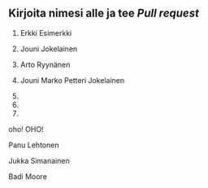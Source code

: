 ## Kirjoita nimesi alle ja tee *Pull request*
1. Erkki Esimerkki
2. Jouni Jokelainen

3. Arto Ryynänen

3. Jouni Marko Petteri Jokelainen

4.
5. 
6.



oho! OHO!





Panu Lehtonen

  Jukka Simanainen

Badi Moore


